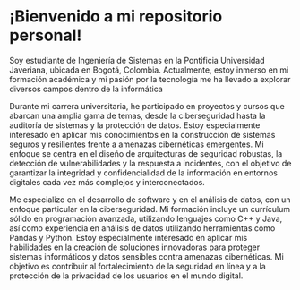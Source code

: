 # ¡Bienvenido a mi repositorio personal!

Soy estudiante de Ingeniería de Sistemas en la Pontificia Universidad Javeriana, ubicada en Bogotá, Colombia. Actualmente, estoy inmerso en mi formación académica y mi pasión por la tecnología me ha llevado a explorar diversos campos dentro de la informática

Durante mi carrera universitaria, he participado en proyectos y cursos que abarcan una amplia gama de temas, desde la ciberseguridad hasta la auditoría de sistemas y la protección de datos. Estoy especialmente interesado en aplicar mis conocimientos en la construcción de sistemas seguros y resilientes frente a amenazas cibernéticas emergentes. Mi enfoque se centra en el diseño de arquitecturas de seguridad robustas, la detección de vulnerabilidades y la respuesta a incidentes, con el objetivo de garantizar la integridad y confidencialidad de la información en entornos digitales cada vez más complejos y interconectados.

Me especializo en el desarrollo de software y en el análisis de datos, con un enfoque particular en la ciberseguridad. Mi formación incluye un currículum sólido en programación avanzada, utilizando lenguajes como C++ y Java, así como experiencia en análisis de datos utilizando herramientas como Pandas y Python. Estoy especialmente interesado en aplicar mis habilidades en la creación de soluciones innovadoras para proteger sistemas informáticos y datos sensibles contra amenazas cibernéticas. Mi objetivo es contribuir al fortalecimiento de la seguridad en línea y a la protección de la privacidad de los usuarios en el mundo digital.
